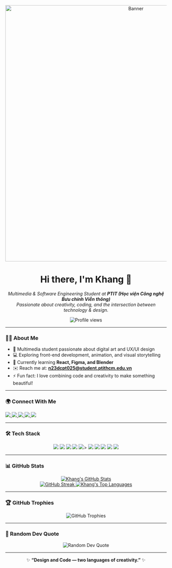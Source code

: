 <p align="center">
  <img src="https://github.com/KhangD23PTIT/KhangD23PTIT/blob/main/profile-banner.png" alt="Banner" width="800" />
</p>

<h1 align="center">Hi there, I'm Khang 👋</h1>

<p align="center">
  <em>Multimedia & Software Engineering Student at <b>PTIT (Học viện Công nghệ Bưu chính Viễn thông)</b></em><br>
  <em>Passionate about creativity, coding, and the intersection between technology & design.</em>
</p>

<p align="center">
  <img src="https://komarev.com/ghpvc/?username=KhangD23PTIT&label=Profile%20views&color=0e75b6&style=flat" alt="Profile views" />
</p>

---

### 👨‍💻 About Me
- 🎨 Multimedia student passionate about digital art and UX/UI design  
- 💻 Exploring front-end development, animation, and visual storytelling  
- 🌱 Currently learning **React, Figma, and Blender**  
- ✉️ Reach me at: **n23dcpt025@student.ptithcm.edu.vn**  
- ⚡ Fun fact: I love combining code and creativity to make something beautiful!

---

### 🌍 Connect With Me

<a href="https://www.instagram.com/design.with.khang" target="_blank">
  <img src="https://img.shields.io/badge/Instagram-E4405F?style=for-the-badge&logo=Instagram&logoColor=white" />
</a>
<a href="https://www.tiktok.com/@khangdraws" target="_blank">
  <img src="https://img.shields.com/badge/TikTok-000000?style=for-the-badge&logo=tiktok&logoColor=white" />
</a>
<a href="https://www.facebook.com/khang.design" target="_blank">
  <img src="https://img.shields.io/badge/Facebook-1877F2?style=for-the-badge&logo=facebook&logoColor=white" />
</a>
<a href="https://www.linkedin.com/in/khangd23ptit" target="_blank">
  <img src="https://img.shields.io/badge/LinkedIn-0077B5?style=for-the-badge&logo=linkedin&logoColor=white" />
</a>
<a href="mailto:n23dcpt025@student.ptithcm.edu.vn">
  <img src="https://img.shields.io/badge/Email-D14836?style=for-the-badge&logo=gmail&logoColor=white" />
</a>

---

### 🛠️ Tech Stack

<p align="center">
  <img src="https://img.shields.io/badge/HTML5-E34F26?style=for-the-badge&logo=html5&logoColor=white" />
  <img src="https://img.shields.io/badge/CSS3-1572B6?style=for-the-badge&logo=css3&logoColor=white" />
  <img src="https://img.shields.io/badge/JavaScript-F7DF1E?style=for-the-badge&logo=javascript&logoColor=black" />
  <img src="https://img.shields.io/badge/Python-3776AB?style=for-the-badge&logo=python&logoColor=white" />
  <img src="httpsblyanBuCG/lG5fuXFP0Msv-v=314.html3&color=35">></a>
  <img src="https://img.shields.io/badge/Blender-F5792A?style=for-the-badge&logo=blender&logoColor=white" />
  <img src="https://img.shields.io/badge/Figma-F24E1E?style=for-the-badge&logo=figma&logoColor=white" />
  <img src="https://img.shields.io/badge/Adobe%20Illustrator-FF9A00?style=for-the-badge&logo=adobeillustrator&logoColor=white" />
  <img src="https://img.shields.io/badge/Adobe%20Photoshop-31A8FF?style=for-the-badge&logo=adobephotoshop&logoColor=white" />
  <img src="https://img.shields.io/badge/Git-F05032?style=for-the-badge&logo=git&logoColor=white" />
</p>

---

### 📊 GitHub Stats

<p align="center">
  <a href="https://github.com/anuraghazra/github-readme-stats">
    <img src="https://github-readme-stats.vercel.app/api?username=KhangD23PTIT&show_icons=true&theme=dark&include_all_commits=true&count_private=true&title_color=F43C1C&icon_color=F43C1C&hide_border=true" alt="Khang's GitHub Stats"/>
  </a>
  <br>
  <a href="https://github.com/anuraghazra/github-readme-stats">
    <img src="https://github-readme-streak-stats.herokuapp.com/?user=KhangD23PTIT&theme=dark&hide_border=true" alt="GitHub Streak"/>
  </a>
  <a href="https://github.com/anuraghazra/github-readme-stats">
    <img src="https://github-readme-stats.vercel.app/api/top-langs/?username=KhangD23PTIT&layout=compact&langs_count=6&theme=dark&title_color=F43C1C&icon_color=F43C1C&hide_border=true" alt="Khang's Top Languages"/>
  </a>
</p>

---

### 🏆 GitHub Trophies

<p align="center">
  <img src="https://github-profile-trophy.vercel.app/?username=KhangD23PTIT&theme=darkhub&margin-w=10&no-bg=true&no-frame=true" alt="GitHub Trophies"/>
</p>

---

### 💭 Random Dev Quote

<p align="center">
  <img src="https://quotes-github-readme.vercel.app/api?type=horizontal&theme=dark" alt="Random Dev Quote"/>
</p>

---

<p align="center">✨ <b>“Design and Code — two languages of creativity.”</b> ✨</p>
